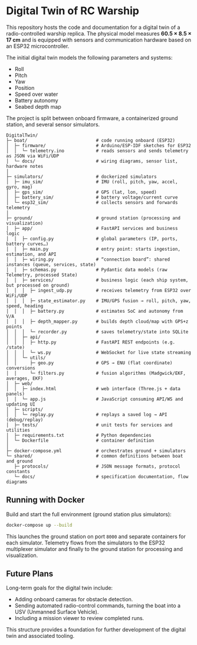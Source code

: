 # Digital Twin of RC Warship

This repository hosts the code and documentation for a digital twin of a radio-controlled warship replica.
The physical model measures **60.5 × 8.5 × 17 cm** and is equipped with sensors and communication hardware based on an ESP32 microcontroller.

The initial digital twin models the following parameters and systems:

- Roll
- Pitch
- Yaw
- Position
- Speed over water
- Battery autonomy
- Seabed depth map

The project is split between onboard firmware, a containerized ground station, and several sensor simulators.

```text
DigitalTwin/
├─ boat/                          # code running onboard (ESP32)
│  ├─ firmware/                   # Arduino/ESP-IDF sketches for ESP32
│  │  └─ telemetry.ino            # reads sensors and sends telemetry as JSON via WiFi/UDP
│  └─ docs/                       # wiring diagrams, sensor list, hardware notes
│
├─ simulators/                    # dockerized simulators
│  ├─ imu_sim/                    # IMU (roll, pitch, yaw, accel, gyro, mag)
│  ├─ gps_sim/                    # GPS (lat, lon, speed)
│  ├─ battery_sim/                # battery voltage/current curve
│  └─ esp32_sim/                  # collects sensors and forwards telemetry
│
├─ ground/                        # ground station (processing and visualization)
│  ├─ app/                        # FastAPI services and business logic
│  │  ├─ config.py                # global parameters (IP, ports, battery curves…)
│  │  ├─ main.py                  # entry point: starts ingestion, estimation, and API
│  │  ├─ wiring.py                # “connection board”: shared instances (queue, services, state)
│  │  ├─ schemas.py               # Pydantic data models (raw Telemetry, processed State)
│  │  ├─ services/                # business logic (each ship system, but processed on ground)
│  │  │  ├─ ingest_udp.py         # receives telemetry from ESP32 over WiFi/UDP
│  │  │  ├─ state_estimator.py    # IMU/GPS fusion → roll, pitch, yaw, speed, heading
│  │  │  ├─ battery.py            # estimates SoC and autonomy from V/A
│  │  │  ├─ depth_mapper.py       # builds depth cloud/map with GPS+z points
│  │  │  └─ recorder.py           # saves telemetry/state into SQLite
│  │  ├─ api/
│  │  │  ├─ http.py               # FastAPI REST endpoints (e.g. /state)
│  │  │  └─ ws.py                 # WebSocket for live state streaming
│  │  └─ utils/
│  │     ├─ geo.py                # GPS → ENU (flat coordinate) conversions
│  │     └─ filters.py            # fusion algorithms (Madgwick/EKF, averages, EKF)
│  ├─ web/
│  │  ├─ index.html               # web interface (Three.js + data panels)
│  │  └─ app.js                   # JavaScript consuming API/WS and updating UI
│  ├─ scripts/
│  │  └─ replay.py                # replays a saved log → API (debug/replay)
│  ├─ tests/                      # unit tests for services and utilities
│  ├─ requirements.txt            # Python dependencies
│  └─ Dockerfile                  # container definition
│
├─ docker-compose.yml             # orchestrates ground + simulators
└─ shared/                        # common definitions between boat and ground
   ├─ protocols/                  # JSON message formats, protocol constants
   └─ docs/                       # specification documentation, flow diagrams
```

## Running with Docker

Build and start the full environment (ground station plus simulators):

```bash
docker-compose up --build
```

This launches the ground station on port `8000` and separate containers for each simulator. Telemetry flows from the simulators to the ESP32 multiplexer simulator and finally to the ground station for processing and visualization.

## Future Plans

Long-term goals for the digital twin include:

- Adding onboard cameras for obstacle detection.
- Sending automated radio-control commands, turning the boat into a USV (Unmanned Surface Vehicle).
- Including a mission viewer to review completed runs.

This structure provides a foundation for further development of the digital twin and associated tooling.
